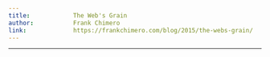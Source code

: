```yaml
---
title:            The Web's Grain
author:           Frank Chimero
link:             https://frankchimero.com/blog/2015/the-webs-grain/
---
```

---
